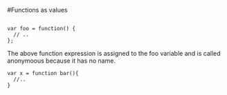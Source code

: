 #Functions as values

```JS

var foo = function() {
  // ..
};

```
The above function expression is assigned to the foo variable and is called anonymoous because it has no name.

```JS
var x = function bar(){
  //..
}

```
